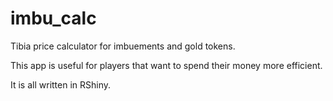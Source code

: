 # imbu_calc
Tibia price calculator for imbuements and gold tokens.

This app is useful for players that want to spend their money more efficient.

It is all written in RShiny.
